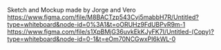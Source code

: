 Sketch and Mockup made by Jorge and Vero
https://www.figma.com/file/M8BACTzp543Cvj5mabbH7R/Untitled?type=whiteboard&node-id=0%3A1&t=oORUHz9FdUBPvR9m-1
https://www.figma.com/file/s1XpBMjG36uvkEkKJyFK7I/Untitled-(Copy)?type=whiteboard&node-id=0-1&t=eOm70NCGwxPI6kWL-0
